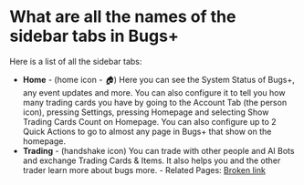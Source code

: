 # What are all the names of the sidebar tabs in Bugs+

Here is a list of all the sidebar tabs:

* **Home** - (home icon - <i class="fa-house">:house:</i>) Here you can see the System Status of Bugs+, any event updates and more. You can also configure it to tell you how many trading cards you have by going to the Account Tab (the person icon), pressing Settings, pressing Homepage and selecting Show Trading Cards Count on Homepage. You can also configure up to 2 Quick Actions to go to almost any page in Bugs+ that show on the homepage.
* **Trading** - (handshake icon) You can trade with other people and AI Bots and exchange Trading Cards & Items. It also helps you and the other trader learn more about bugs more. - Related Pages: [Broken link](broken-reference "mention")

